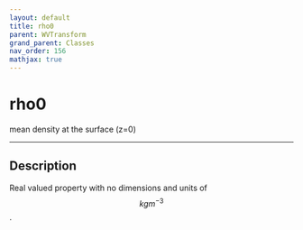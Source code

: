 ```yaml
---
layout: default
title: rho0
parent: WVTransform
grand_parent: Classes
nav_order: 156
mathjax: true
---
```


#  rho0

mean density at the surface (z=0)


---

## Description
Real valued property with no dimensions and units of $$kg m^{-3}$$.

